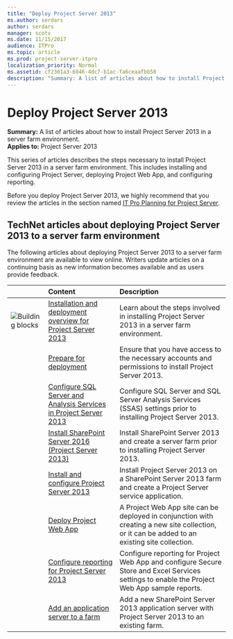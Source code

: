 ```yaml
---
title: "Deploy Project Server 2013"
ms.author: serdars
author: serdars
manager: scotv
ms.date: 11/15/2017
audience: ITPro
ms.topic: article
ms.prod: project-server-itpro
localization_priority: Normal
ms.assetid: cf2301a3-6046-4dc7-b1ac-fa6ceaafbb58
description: "Summary: A list of articles about how to install Project Server 2013 in a server farm environment."
---
```


# Deploy Project Server 2013
 
 **Summary:** A list of articles about how to install Project Server 2013 in a server farm environment.<br/>
**Applies to:** Project Server 2013
  
This series of articles describes the steps necessary to install Project Server 2013 in a server farm environment. This includes installing and configuring Project Server, deploying Project Web App, and configuring reporting.
  
Before you deploy Project Server 2013, we highly recommend that you review the articles in the section named [IT Pro Planning for Project Server](it-pro-planning-for-project-server-2016.md).
  
## TechNet articles about deploying Project Server 2013 to a server farm environment

The following articles about deploying Project Server 2013 to a server farm environment are available to view online. Writers update articles on a continuing basis as new information becomes available and as users provide feedback.
  
||**Content**|**Description**|
|:-----|:-----|:-----|
|![Building blocks](images/mod_icon_buildingblock_M.png)|[Installation and deployment overview for Project Server 2013](installation-and-deployment-overview-for-project-server-2013.md) <br/> |Learn about the steps involved in installing Project Server 2013 in a server farm environment.  <br/> |
||[Prepare for deployment](https://technet.microsoft.com/library/5eb36d04-7d13-4495-a00e-dfa28986223c.aspx) <br/> |Ensure that you have access to the necessary accounts and permissions to install Project Server 2013.  <br/> |
||[Configure SQL Server and Analysis Services in Project Server 2013](configure-sql-server-and-analysis-services-in-project-server-2013-0.md) <br/> |Configure SQL Server and SQL Server Analysis Services (SSAS) settings prior to installing Project Server 2013.  <br/> |
||[Install SharePoint Server 2016 (Project Server 2013)](install-sharepoint-server-2013-project-server-2013.md) <br/> |Install SharePoint Server 2013 and create a server farm prior to installing Project Server 2013.  <br/> |
||[Install and configure Project Server 2013](install-and-configure-project-server-2013.md) <br/> |Install Project Server 2013 on a SharePoint Server 2013 farm and create a Project Server service application.  <br/> |
||[Deploy Project Web App](deploy-project-web-app-0.md) <br/> |A Project Web App site can be deployed in conjunction with creating a new site collection, or it can be added to an existing site collection.  <br/> |
||[Configure reporting for Project Server 2013](https://technet.microsoft.com/library/1882695e-50f4-4bc7-9f15-18365f96caf5.aspx) <br/> |Configure reporting for Project Web App and configure Secure Store and Excel Services settings to enable the Project Web App sample reports.  <br/> |
||[Add an application server to a farm](https://technet.microsoft.com/library/e09eba0f-9931-4684-9a3a-c6c68cac8664.aspx) <br/> |Add a new SharePoint Server 2013 application server with Project Server 2013 to an existing farm.  <br/> |
   

